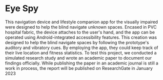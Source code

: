 # Eye Spy

This navigation device and lifestyle companion app for the visually impaired were
designed to help the blind navigate unknown spaces. Encased in PVC hospital fabric, the
device attaches to the user's hand, and the app can be operated using Android-integrated
accessibility features. This creation was designed to help the blind navigate spaces by following
the prototype's auditory and vibratory cues. By employing the app, they could keep track of their
live location and fitness statistics. To test this project, we conducted a simulated research study
and wrote an academic paper to document our findings officially. While publishing the paper in
an academic journal is still a work in process, the report will be published on ResearchGate in
January 2023